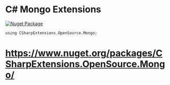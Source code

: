 # C# Mongo Extensions 

[![Nuget Package](https://github.com/csharp-opensource/Mongo/actions/workflows/nugetPublish.yml/badge.svg)](https://github.com/sharp-opensource/Mongo/actions/workflows/nugetPublish.yml)

```
using CSharpExtensions.OpenSource.Mongo;
```

# https://www.nuget.org/packages/CSharpExtensions.OpenSource.Mongo/
